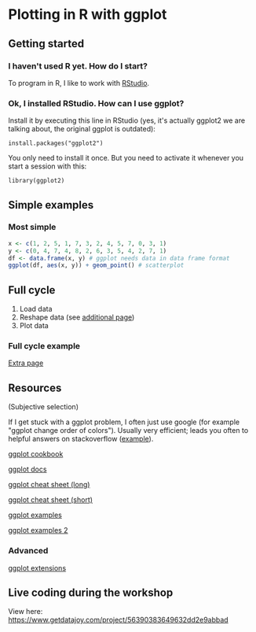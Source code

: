 # Plotting in R with ggplot

## Getting started

### I haven't used R yet. How do I start?
To program in R, I like to work with [RStudio](https://www.rstudio.com/products/RStudio/).

### Ok, I installed RStudio. How can I use ggplot?
Install it by executing this line in RStudio (yes, it's actually ggplot2 we are talking about, the original ggplot is outdated):

`install.packages("ggplot2")`

You only need to install it once. But you need to activate it whenever you start a session with this:

`library(ggplot2)`

## Simple examples

### Most simple

```r
x <- c(1, 2, 5, 1, 7, 3, 2, 4, 5, 7, 0, 3, 1)
y <- c(0, 4, 7, 4, 8, 2, 6, 3, 5, 4, 2, 7, 1)
df <- data.frame(x, y) # ggplot needs data in data frame format
ggplot(df, aes(x, y)) + geom_point() # scatterplot
```

## Full cycle
1. Load data
2. Reshape data (see [additional page](2-reshape_data.md))
3. Plot data

### Full cycle example
[Extra page](http://htmlpreview.github.io/?https://github.com/anselmrothe/ggplot/blob/master/fullcycle.html)

## Resources
(Subjective selection)

If I get stuck with a ggplot problem, I often just use google (for example "ggplot change order of colors"). Usually very efficient; leads you often to helpful answers on stackoverflow ([example](http://stackoverflow.com/questions/15251816/how-do-you-order-the-fill-colours-within-ggplot2-geom-bar)).

[ggplot cookbook](http://www.cookbook-r.com/Graphs/)

[ggplot docs](http://docs.ggplot2.org/current/)

[ggplot cheat sheet (long)](http://www.ceb-institute.org/bbs/wp-content/uploads/2011/09/handout_ggplot2.pdf)

[ggplot cheat sheet (short)](https://www.rstudio.com/wp-content/uploads/2015/03/ggplot2-cheatsheet.pdf)

[ggplot examples](http://www.di.fc.ul.pt/~jpn/r/GraphicalTools/ggplot2.html)

[ggplot examples 2](http://shiny.stat.ubc.ca/r-graph-catalog/)

### Advanced

[ggplot extensions](http://yutannihilation.github.io/allYourFigureAreBelongToUs)

## Live coding during the workshop

View here: https://www.getdatajoy.com/project/56390383649632dd2e9abbad

